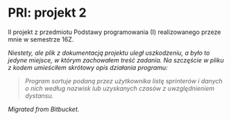 # PRI: projekt 2
II projekt z przedmiotu Podstawy programowania (I) realizowanego przeze mnie w semestrze 16Z.

*Niestety, ale plik z dokumentacją projektu uległ uszkodzeniu, a było to jedyne miejsce, w którym zachowałem treść zadania. Na szczęście w pliku z kodem umieściłem skrótowy opis działania programu:*
> *Program sortuje podaną przez użytkownika listę sprinterów i danych o nich według nazwisk lub uzyskanych czasów z uwzględnieniem dystansu.*

*Migrated from Bitbucket.*
